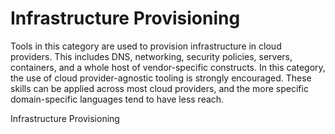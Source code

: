 # Infrastructure Provisioning

Tools in this category are used to provision infrastructure in cloud providers. This includes DNS, networking, security policies, servers, containers, and a whole host of vendor-specific constructs.  In this category, the use of cloud provider-agnostic tooling is strongly encouraged. These skills can be applied across most cloud providers, and the more specific domain-specific languages tend to have less reach. 

<BadgeLink colorScheme='yellow' badgeText='Read' href='https://www.intraway.com/blog/what-is-infrastructure-provisioning/'>Infrastructure Provisioning</BadgeLink>
